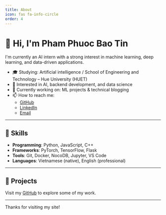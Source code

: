 ```yaml
---
title: About
icon: fas fa-info-circle
order: 4
---
```


# 👋 Hi, I'm Pham Phuoc Bao Tin

I'm currently an AI intern with a strong interest in machine learning, deep learning, and data-driven applications.

- 🎓 Studying: Artificial intelligence / School of Engineering and Technology – Hue University (HUET)
- 🧠 Interested in AI, backend development, and data science
- 🔭 Currently working on: ML projects & technical blogging
- 📫 How to reach me:
  - [GitHub](https://github.com/baotin2004)
  - [LinkedIn](https://www.linkedin.com/in/baotin2004/)
  - [Email](mailto:baotinphamphuoc@gmail.com)

---

## 💼 Skills

- **Programming**: Python, JavaScript, C++
- **Frameworks**: PyTorch, TensorFlow, Flask
- **Tools**: Git, Docker, NocoDB, Jupyter, VS Code
- **Languages**: Vietnamese (native), English (professional)

---

## 📝 Projects

Visit my [GitHub](https://github.com/baotin2004) to explore some of my work.

---

Thanks for visiting my site!
